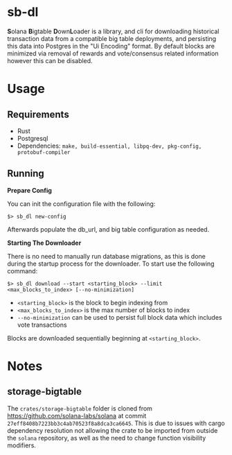 # sb-dl

**S**olana **B**igtable **D**own**L**oader is a library, and cli for downloading historical transaction data from a compatible big table deployments, and persisting this data into Postgres in the "Ui Encoding" format. By default blocks are minimized via removal of rewards and vote/consensus related information however this can be disabled.


# Usage

## Requirements

* Rust
* Postgresql
* Dependencies: `make, build-essential, libpq-dev, pkg-config, protobuf-compiler`

## Running

**Prepare Config**

You can init the configuration file with the following:

```shell
$> sb_dl new-config
```

Afterwards populate the db_url, and big table configuration as needed.

**Starting The Downloader**

There is no need to manually run database migrations, as this is done during the startup process for the downloader. To start use the following command:

```shell
$> sb_dl download --start <starting_block> --limit <max_blocks_to_index> [--no-minimization]
```

* `<starting_block>` is the block to begin indexing from
* `<max_blocks_to_index>` is the max number of blocks to index
* `--no-minimization` can be used to persist full block data which includes vote transactions

Blocks are downloaded sequentially beginning at `<starting_block>`.


# Notes

## storage-bigtable

The `crates/storage-bigtable` folder is cloned from https://github.com/solana-labs/solana at commit `27eff8408b7223bb3c4ab70523f8a8dca3ca6645`. This is due to issues with cargo dependency resolution not allowing the crate to be imported from outside the `solana` repository, as well as the need to change function visibility modifiers.
